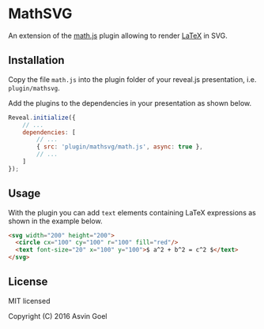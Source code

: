 # MathSVG

An extension of the [math.js](https://github.com/hakimel/reveal.js/#mathjax) plugin allowing to render [LaTeX](http://en.wikipedia.org/wiki/LaTeX) in SVG.

## Installation

Copy the file ```math.js``` into the plugin folder of your reveal.js presentation, i.e. ```plugin/mathsvg```.

Add the plugins to the dependencies in your presentation as shown below. 

```javascript
Reveal.initialize({
	// ...
	dependencies: [
		// ... 
		{ src: 'plugin/mathsvg/math.js', async: true },
		// ... 
	]
});
```
## Usage

With the plugin you can add ```text``` elements containing LaTeX expressions as shown in the example below.

```html
<svg width="200" height="200">
  <circle cx="100" cy="100" r="100" fill="red"/>
  <text font-size="20" x="100" y="100">$ a^2 + b^2 = c^2 $</text>
</svg>
```

## License

MIT licensed

Copyright (C) 2016 Asvin Goel
